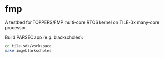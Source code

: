 # fmp
A testbed for TOPPERS/FMP multi-core RTOS kernel on TILE-Gx many-core processor.

Build PARSEC app (e.g. blackscholes):

```bash
cd tile-sdk/workspace
make img=blackscholes
```
